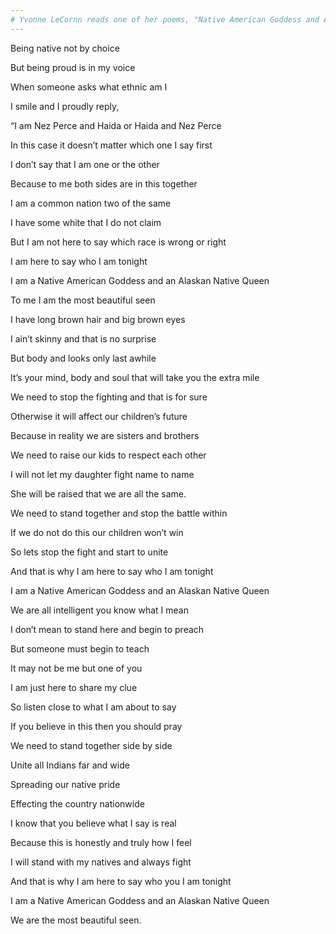 ```yaml
---
# Yvonne LeCornn reads one of her poems, "Native American Goddess and Alaskan Native Queen." (Interviewed by Ann McCormack, March 2002)
---
```


Being native not by choice

But being proud is in my voice

When someone asks what ethnic am I

I smile and I proudly reply,

“I am Nez Perce and Haida or Haida and Nez Perce

In this case it doesn’t matter which one I say first

I don’t say that I am one or the other

Because to me both sides are in this together

I am a common nation two of the same

I have some white that I do not claim

But I am not here to say which race is wrong or right

I am here to say who I am tonight

I am a Native American Goddess and an Alaskan Native Queen

To me I am the most beautiful seen

I have long brown hair and big brown eyes

I ain’t skinny and that is no surprise

But body and looks only last awhile

It’s your mind, body and soul that will take you the extra mile

We need to stop the fighting and that is for sure

Otherwise it will affect our children’s future

Because in reality we are sisters and brothers

We need to raise our kids to respect each other

I will not let my daughter fight name to name

She will be raised that we are all the same.

We need to stand together and stop the battle within

If we do not do this our children won’t win

So lets stop the fight and start to unite

And that is why I am here to say who I am tonight

I am a Native American Goddess and an Alaskan Native Queen

We are all intelligent you know what I mean

I don’t mean to stand here and begin to preach

But someone must begin to teach

It may not be me but one of you

I am just here to share my clue

So listen close to what I am about to say

If you believe in this then you should pray

We need to stand together side by side

Unite all Indians far and wide

Spreading our native pride

Effecting the country nationwide

I know that you believe what I say is real

Because this is honestly and truly how I feel

I will stand with my natives and always fight

And that is why I am here to say who you I am tonight

I am a Native American Goddess and an Alaskan Native Queen

We are the most beautiful seen. 
